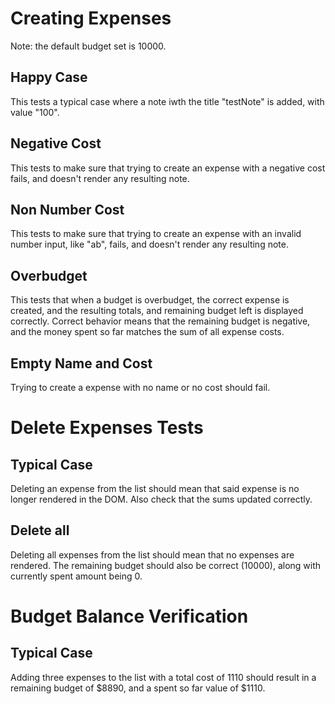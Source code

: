 # Creating Expenses

Note: the default budget set is 10000.

## Happy Case 

This tests a typical case where a note iwth the title "testNote" is added, with value "100".

## Negative Cost

This tests to make sure that trying to create an expense with a negative cost fails, and doesn't render any resulting note.

## Non Number Cost

This tests to make sure that trying to create an expense with an invalid number input, like "ab", fails, and doesn't render any resulting note.

## Overbudget

This tests that when a budget is overbudget, the correct expense is created, and the resulting totals, and remaining budget left is displayed correctly. Correct behavior means that the remaining budget is negative, and the money spent so far matches the sum of all expense costs.

## Empty Name and Cost

Trying to create a expense with no name or no cost should fail.

# Delete Expenses Tests

## Typical Case

Deleting an expense from the list should mean that said expense is no longer rendered in the DOM. Also check that the sums updated correctly.

## Delete all

Deleting all expenses from the list should mean that no expenses are rendered. The remaining budget should also be correct (10000), along with currently spent amount being 0.

# Budget Balance Verification

## Typical Case

Adding three expenses to the list with a total cost of 1110 should result in a remaining budget of $8890, and a spent so far value of $1110.